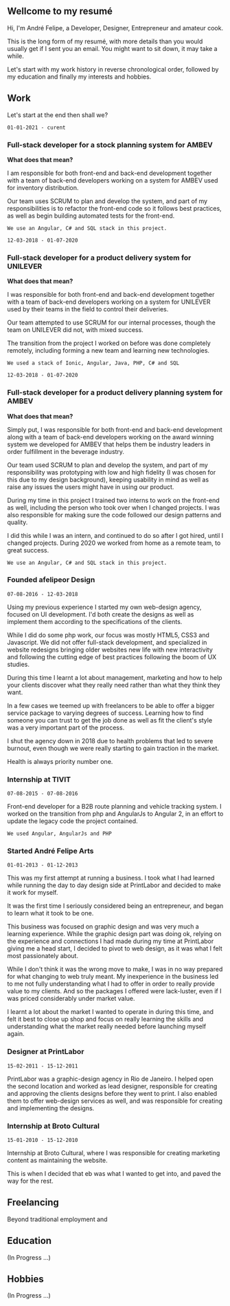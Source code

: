## Wellcome to my resumé

Hi, I'm André Felipe, a Developer, Designer, Entrepreneur and amateur cook.

This is the long form of my resumé, with more details than you would usually get if I sent you an email. You might want to sit down, it may take a while.

Let's start with my work history in reverse chronological order, followed by my education and finally my interests and hobbies.

## Work

Let's start at the end then shall we?

```
01-01-2021 - curent
```

### Full-stack developer for a stock planning system for AMBEV

**What does that mean?**

I am responsible for both front-end and back-end development together with a team of back-end developers working on a system for AMBEV used for inventory distribution.

Our team uses SCRUM to plan and develop the system, and part of my responsibilities is to refactor the front-end code so it follows best practices, as well as begin building automated tests for the front-end.

`We use an Angular, C# and SQL stack in this project.`

```
12-03-2018 - 01-07-2020
```

### Full-stack developer for a product delivery system for UNILEVER

**What does that mean?**

I was responsible for both front-end and back-end development together with a team of back-end developers working on a system for UNILEVER used by their teams in the field to control their deliveries.

Our team attempted to use SCRUM for our internal processes, though the team on UNILEVER did not, with mixed success.

The transition from the project I worked on before was done completely remotely, including forming a new team and learning new technologies.

`We used a stack of Ionic, Angular, Java, PHP, C# and SQL`

```
12-03-2018 - 01-07-2020
```

### Full-stack developer for a product delivery planning system for AMBEV

**What does that mean?**

Simply put, I was responsible for both front-end and back-end development along with a team of back-end developers working on the award winning system we developed for AMBEV that helps them be industry leaders in order fulfillment in the beverage industry.

Our team used SCRUM to plan and develop the system, and part of my responsibility was prototyping with low and high fidelity (I was chosen for this due to my design background), keeping usability in mind as well as raise any issues the users might have in using our product.

During my time in this project I trained two interns to work on the front-end as well, including the person who took over when I changed projects. I was also responsible for making sure the code followed our design patterns and quality.

I did this while I was an intern, and continued to do so after I got hired, until I changed projects. During 2020 we worked from home as a remote team, to great success.

`We use an Angular, C# and SQL stack in this project.`

### Founded afelipeor Design

```
07-08-2016 - 12-03-2018
```

Using my previous experience I started my own web-design agency, focused on UI development. I'd both create the designs as well as implement them according to the specifications of the clients.

While I did do some php work, our focus was mostly HTML5, CSS3 and Javascript. We did not offer full-stack development, and specialized in website redesigns bringing older websites new life with new interactivity and following the cutting edge of best practices following the boom of UX studies.

During this time I learnt a lot about management, marketing and how to help your clients discover what they really need rather than what they think they want.

In a few cases we teemed up with freelancers to be able to offer a bigger service package to varying degrees of success. Learning how to find someone you can trust to get the job done as well as fit the client's style was a very important part of the process.

I shut the agency down in 2018 due to health problems that led to severe burnout, even though we were really starting to gain traction in the market.

Health is always priority number one.

### Internship at TIVIT

```
07-08-2015 - 07-08-2016
```

Front-end developer for a B2B route planning and vehicle tracking system. I worked on the transition from php and AngularJs to Angular 2, in an effort to update the legacy code the project contained.

`We used Angular, AngularJs and PHP`

### Started André Felipe Arts

```
01-01-2013 - 01-12-2013
```

This was my first attempt at running a business. I took what I had learned while running the day to day design side at PrintLabor and decided to make it work for myself.

It was the first time I seriously considered being an entrepreneur, and began to learn what it took to be one.

This business was focused on graphic design and was very much a learning experience. While the graphic design part was doing ok, relying on the experience and connections I had made during my time at PrintLabor giving me a head start, I decided to pivot to web design, as it was what I felt most passionately about.

While I don't think it was the wrong move to make, I was in no way prepared for what changing to web truly meant. My inexperience in the business led to me not fully understanding what I had to offer in order to really provide value to my clients. And so the packages I offered were lack-luster, even if I was priced considerably under market value.

I learnt a lot about the market I wanted to operate in during this time, and felt it best to close up shop and focus on really learning the skills and understanding what the market really needed before launching myself again.

### Designer at PrintLabor

```
15-02-2011 - 15-12-2011
```

PrintLabor was a graphic-design agency in Rio de Janeiro. I helped open the second location and worked as lead designer, responsible for creating and approving the clients designs before they went to print. I also enabled them to offer web-design services as well, and was responsible for creating and implementing the designs.

### Internship at Broto Cultural

```
15-01-2010 - 15-12-2010
```

Internship at Broto Cultural, where I was responsible for creating marketing content as maintaining the website.

This is when I decided that eb was what I wanted to get into, and paved the way for the rest.

## Freelancing

Beyond traditional employment and

## Education

(In Progress ...)

## Hobbies

(In Progress ...)

